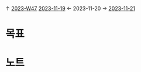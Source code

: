 
↑ [2023-W47](2023-W47.md)
[2023-11-19](2023-11-19.md) ← 2023-11-20 → [2023-11-21](2023-11-21.md)


# 목표



# 노트




